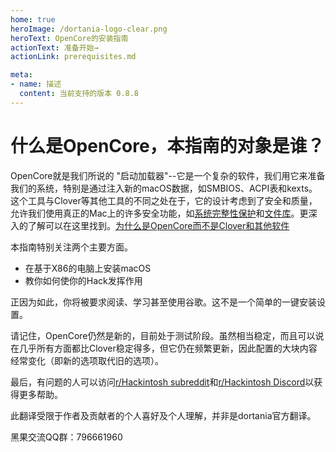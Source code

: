 ```yaml
---
home: true
heroImage: /dortania-logo-clear.png
heroText: OpenCore的安装指南
actionText: 准备开始→
actionLink: prerequisites.md

meta:
- name: 描述
  content: 当前支持的版本 0.8.8
---
```


# 什么是OpenCore，本指南的对象是谁？

OpenCore就是我们所说的 "启动加载器"--它是一个复杂的软件，我们用它来准备我们的系统，特别是通过注入新的macOS数据，如SMBIOS、ACPI表和kexts。这个工具与Clover等其他工具的不同之处在于，它的设计考虑到了安全和质量，允许我们使用真正的Mac上的许多安全功能，如[系统完整性保护](https://support.apple.com/en-ca/HT204899)和[文件库](https://support.apple.com/en-ca/HT204837)。更深入的了解可以在这里找到。[为什么是OpenCore而不是Clover和其他软件](why-oc.md)

本指南特别关注两个主要方面。

* 在基于X86的电脑上安装macOS
* 教你如何使你的Hack发挥作用

正因为如此，你将被要求阅读、学习甚至使用谷歌。这不是一个简单的一键安装设置。

请记住，OpenCore仍然是新的，目前处于测试阶段。虽然相当稳定，而且可以说在几乎所有方面都比Clover稳定得多，但它仍在频繁更新，因此配置的大块内容经常变化（即新的选项取代旧的选项）。

最后，有问题的人可以访问[r/Hackintosh subreddit](https://www.reddit.com/r/hackintosh/)和[r/Hackintosh Discord](https://discord.gg/u8V7N5C)以获得更多帮助。

此翻译受限于作者及贡献者的个人喜好及个人理解，并非是dortania官方翻译。

黑果交流QQ群：796661960

